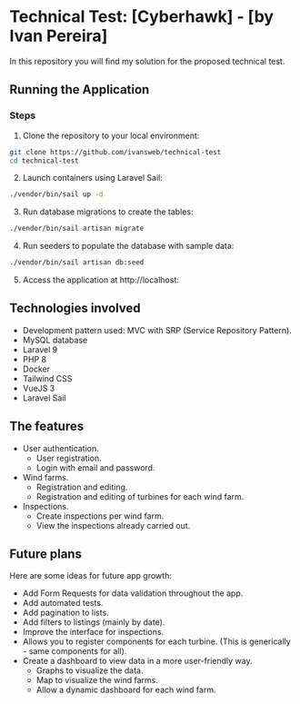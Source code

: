 # Technical Test: [Cyberhawk] - [by Ivan Pereira]

In this repository you will find my solution for the proposed technical test.

## Running the Application

### Steps

1. Clone the repository to your local environment:

```bash
git clone https://github.com/ivansweb/technical-test
cd technical-test
```

2. Launch containers using Laravel Sail:

```bash
./vendor/bin/sail up -d
```

3. Run database migrations to create the tables:

```bash
./vendor/bin/sail artisan migrate

```

4. Run seeders to populate the database with sample data:

```bash
./vendor/bin/sail artisan db:seed

```

5. Access the application at http://localhost:

## Technologies involved

- Development pattern used: MVC with SRP (Service Repository Pattern).
- MySQL database
- Laravel 9
- PHP 8
- Docker
- Tailwind CSS
- VueJS 3
- Laravel Sail
## The features

- User authentication.
  - User registration.
  - Login with email and password.
- Wind farms.
  - Registration and editing.
  - Registration and editing of turbines for each wind farm.
- Inspections.
  - Create inspections per wind farm.
  - View the inspections already carried out.

## Future plans

Here are some ideas for future app growth:

- Add Form Requests for data validation throughout the app.
- Add automated tests.
- Add pagination to lists.
- Add filters to listings (mainly by date).
- Improve the interface for inspections.
- Allows you to register components for each turbine. (This is generically - same components for all).
- Create a dashboard to view data in a more user-friendly way.
  - Graphs to visualize the data.
  - Map to visualize the wind farms.
  - Allow a dynamic dashboard for each wind farm.
